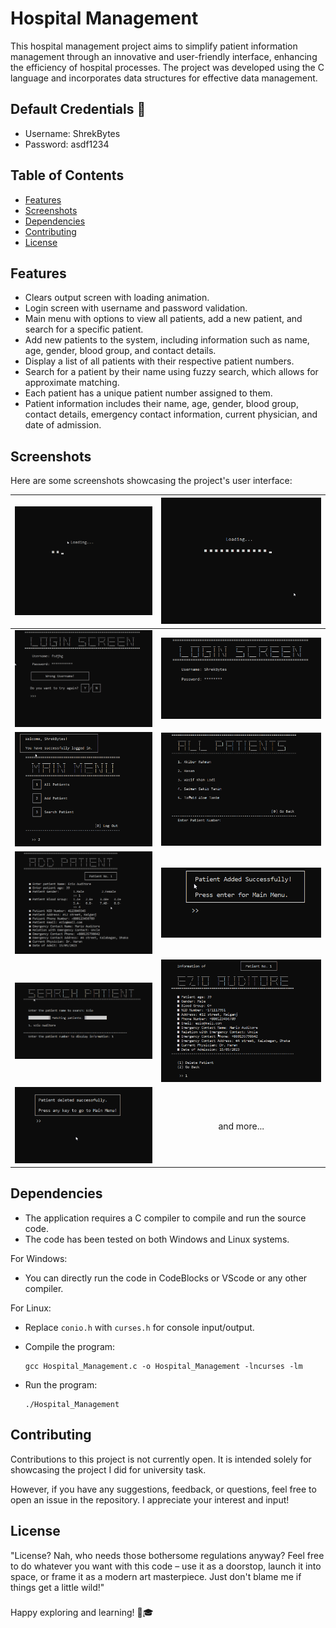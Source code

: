 # Hospital Management

This hospital management project aims to simplify patient information management through an innovative and user-friendly interface, enhancing the efficiency of hospital processes. The project was developed using the C language and incorporates data structures for effective data management.

## Default Credentials 🔐
- Username: ShrekBytes
- Password: asdf1234

## Table of Contents
- [Features](#features)
- [Screenshots](#screenshots)
- [Dependencies](#dependencies)
- [Contributing](#contributing)
- [License](#license)


## Features
- Clears output screen with loading animation.
- Login screen with username and password validation.
- Main menu with options to view all patients, add a new patient, and search for a specific patient.
- Add new patients to the system, including information such as name, age, gender, blood group, and contact details.
- Display a list of all patients with their respective patient numbers.
- Search for a patient by their name using fuzzy search, which allows for approximate matching.
- Each patient has a unique patient number assigned to them.
- Patient information includes their name, age, gender, blood group, contact details, emergency contact information, current physician, and date of admission.

## Screenshots
Here are some screenshots showcasing the project's user interface:

| ![Load1](screenshots/load1.png) | ![Load2](screenshots/load2.png) |
|---|---|
| ![Wrong](screenshots/wrong.png) | ![Login Screen](screenshots/login.png) |
| ![Main Menu](screenshots/main_menu.png) | ![ALL patient](screenshots/all_patient.png) |
| ![Add Patient](screenshots/add_patient.png) | ![Patient Added](screenshots/patient_added.png) |
| ![Search Patient](screenshots/search_patient.png) | ![Display Patient](screenshots/display_patient.png) |
| ![Delete Patient](screenshots/patient_deleted.png) | <p align="center">and more...</p> |



## Dependencies
- The application requires a C compiler to compile and run the source code.
- The code has been tested on both Windows and Linux systems.

For Windows:
- You can directly run the code in CodeBlocks or VScode or any other compiler.

For Linux:
- Replace `conio.h` with `curses.h` for console input/output.
- Compile the program:
   ```
   gcc Hospital_Management.c -o Hospital_Management -lncurses -lm
   ```

- Run the program:
   ```
   ./Hospital_Management
   ```

















## Contributing

Contributions to this project is not currently open. It is intended solely for showcasing the project I did for university task.

However, if you have any suggestions, feedback, or questions, feel free to open an issue in the repository. I appreciate your interest and input!

## License

"License? Nah, who needs those bothersome regulations anyway? Feel free to do whatever you want with this code – use it as a doorstop, launch it into space, or frame it as a modern art masterpiece. Just don't blame me if things get a little wild!"

###

Happy exploring and learning! 🚀🎓
